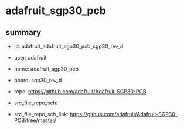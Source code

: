 # adafruit_sgp30_pcb
 
## summary 
* id: adafruit_adafruit_sgp30_pcb_sgp30_rev_d
* user: adafruit
* name: adafruit_sgp30_pcb
* board: sgp30_rev_d
* repo: https://github.com/adafruit/Adafruit-SGP30-PCB



* src_file_repo_sch: 
* src_file_repo_sch_link: https://github.com/adafruit/Adafruit-SGP30-PCB/tree/master/






